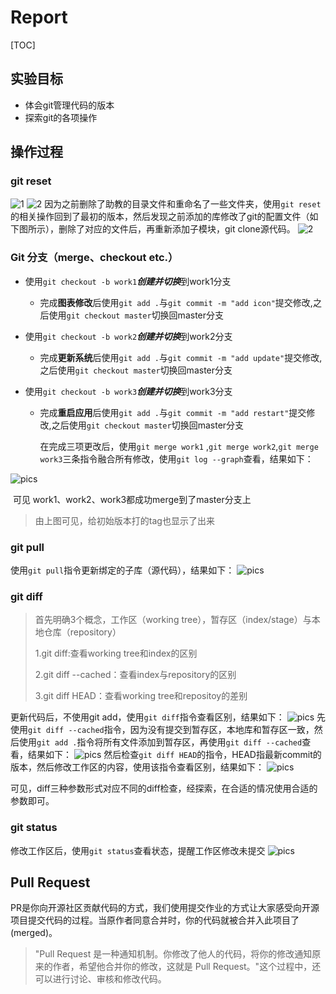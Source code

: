 # Report

[TOC]

## 实验目标

- 体会git管理代码的版本
- 探索git的各项操作



## 操作过程

### git reset

![1](https://raw.githubusercontent.com/bbzunyi/NJU-SE2021-autumn-Lab6/main/Report/191220169-张洋彬/ref/1.png)
![2](https://raw.githubusercontent.com/bbzunyi/NJU-SE2021-autumn-Lab6/main/Report/191220169-张洋彬/ref/2.png)
​	因为之前删除了助教的目录文件和重命名了一些文件夹，使用`git reset`的相关操作回到了最初的版本，然后发现之前添加的库修改了git的配置文件（如下图所示），删除了对应的文件后，再重新添加子模块，git clone源代码。
![2](https://raw.githubusercontent.com/bbzunyi/NJU-SE2021-autumn-Lab6/main/Report/191220169-张洋彬/ref/3.png)

### Git 分支（merge、checkout etc.）

- 使用`git checkout -b work1`***创建并切换***到work1分支
  
  - 完成**图表修改**后使用`git add .`与`git commit -m "add icon"`提交修改,之后使用`git checkout master`切换回master分支
  
- 使用`git checkout -b work2`***创建并切换***到work2分支
  - 完成**更新系统**后使用`git add .`与`git commit -m "add update"`提交修改,之后使用`git checkout master`切换回master分支

- 使用`git checkout -b work3`***创建并切换***到work3分支
  - 完成**重启应用**后使用`git add .`与`git commit -m "add restart"`提交修改,之后使用`git checkout master`切换回master分支
  
       在完成三项更改后，使用`git merge work1` ,`git merge work2`,`git merge work3`三条指令融合所有修改，使用`git log --graph`查看，结果如下：

![pics](https://raw.githubusercontent.com/bbzunyi/NJU-SE2021-autumn-Lab6/main/Report/191220169-张洋彬/ref/merge.png)

​	可见 work1、work2、work3都成功merge到了master分支上

> 由上图可见，给初始版本打的tag也显示了出来

### git pull

使用`git pull`指令更新绑定的子库（源代码），结果如下：
![pics](https://raw.githubusercontent.com/bbzunyi/NJU-SE2021-autumn-Lab6/main/Report/191220169-张洋彬/ref/changelines.png)

### git diff

> 首先明确3个概念，工作区（working tree），暂存区（index/stage）与本地仓库（repository）
>
> 1.git diff:查看working tree和index的区别
>
> 2.git diff --cached：查看index与repository的区别
>
> 3.git diff HEAD：查看working tree和repositoy的差别

更新代码后，不使用git add，使用`git diff`指令查看区别，结果如下：
![pics](https://raw.githubusercontent.com/bbzunyi/NJU-SE2021-autumn-Lab6/main/Report/191220169-张洋彬/ref/diff.png)
先使用`git diff --cached`指令，因为没有提交到暂存区，本地库和暂存区一致，然后使用`git add .`指令将所有文件添加到暂存区，再使用`git diff --cached`查看，结果如下：
![pics](https://raw.githubusercontent.com/bbzunyi/NJU-SE2021-autumn-Lab6/main/Report/191220169-张洋彬/ref/diff_cached.png)
然后检查`git diff HEAD`的指令，HEAD指最新commit的版本，然后修改工作区的内容，使用该指令查看区别，结果如下：
![pics](https://raw.githubusercontent.com/bbzunyi/NJU-SE2021-autumn-Lab6/main/Report/191220169-张洋彬/ref/diff_HEAD.png)

可见，diff三种参数形式对应不同的diff检查，经探索，在合适的情况使用合适的参数即可。

### git status

​	修改工作区后，使用`git status`查看状态，提醒工作区修改未提交
![pics](https://raw.githubusercontent.com/bbzunyi/NJU-SE2021-autumn-Lab6/main/Report/191220169-张洋彬/ref/status.png)


## Pull Request

PR是你向开源社区贡献代码的方式，我们使用提交作业的方式让大家感受向开源项目提交代码的过程。当原作者同意合并时，你的代码就被合并入此项目了(merged)。

> "Pull Request 是一种通知机制。你修改了他人的代码，将你的修改通知原来的作者，希望他合并你的修改，这就是 Pull Request。"这个过程中，还可以进行讨论、审核和修改代码。
